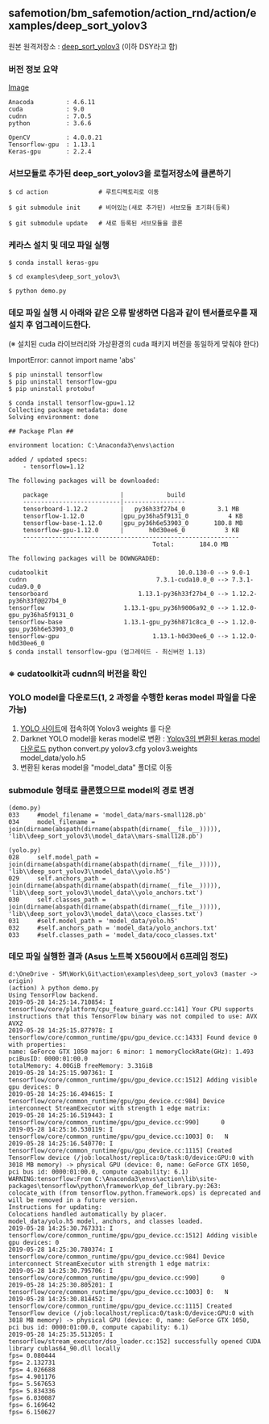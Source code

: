 ## safemotion/bm_safemotion/action_rnd/action/examples/deep_sort_yolov3

원본 원격저장소 : [deep_sort_yolov3](https://github.com/Qidian213/deep_sort_yolov3) (이하 DSY라고 함)

### 버전 정보 요약

[Image](https://www.evernote.com/shard/s542/sh/5b63b8c5-d6cb-47e7-9730-e22da4504732/7d9c8433ddbc28fd/res/3df21b2c-35da-4213-beef-0c0b24ff9c77.png)


    Anacoda         : 4.6.11
    cuda            : 9.0
    cudnn           : 7.0.5
    python          : 3.6.6

    OpenCV          : 4.0.0.21
    Tensorflow-gpu  : 1.13.1
    Keras-gpu       : 2.2.4

### 서브모듈로 추가된 deep_sort_yolov3을 로컬저장소에 클론하기

    $ cd action              # 루트디렉토리로 이동

    $ git submodule init     # 비어있는(새로 추가된) 서브모듈 초기화(등록)
    
    $ git submodule update   # 새로 등록된 서브모듈을 클론

### 케라스 설치 및 데모 파일 실행

    $ conda install keras-gpu

    $ cd examples\deep_sort_yolov3\

    $ python demo.py

### 데모 파일 실행 시 아래와 같은 오류 발생하면 다음과 같이 텐서플로우를 재설치 후 업그레이드한다.
   (※ 설치된 cuda 라이브러리와 가상환경의 cuda 패키지 버전을 동일하게 맞춰야 한다)

   ImportError: cannot import name 'abs'

    $ pip uninstall tensorflow
    $ pip uninstall tensorflow-gpu
    $ pip uninstall protobuf

    $ conda install tensorflow-gpu=1.12
    Collecting package metadata: done
    Solving environment: done

    ## Package Plan ##

    environment location: C:\Anaconda3\envs\action

    added / updated specs:
        - tensorflow=1.12

    The following packages will be downloaded:

        package                    |            build
        ---------------------------|-----------------
        tensorboard-1.12.2         |   py36h33f27b4_0         3.1 MB
        tensorflow-1.12.0          |gpu_py36ha5f9131_0           4 KB
        tensorflow-base-1.12.0     |gpu_py36h6e53903_0       180.8 MB
        tensorflow-gpu-1.12.0      |       h0d30ee6_0           3 KB
        ------------------------------------------------------------
                                            Total:       184.0 MB

    The following packages will be DOWNGRADED:

    cudatoolkit                                    10.0.130-0 --> 9.0-1
    cudnn                                    7.3.1-cuda10.0_0 --> 7.3.1-cuda9.0_0
    tensorboard                         1.13.1-py36h33f27b4_0 --> 1.12.2-py36h33f@@27b4_0
    tensorflow                      1.13.1-gpu_py36h9006a92_0 --> 1.12.0-gpu_py36ha5f9131_0
    tensorflow-base                 1.13.1-gpu_py36h871c8ca_0 --> 1.12.0-gpu_py36h6e53903_0
    tensorflow-gpu                          1.13.1-h0d30ee6_0 --> 1.12.0-h0d30ee6_0
    $ conda install tensorflow-gpu (업그레이드 - 최신버전 1.13)

### ※ cudatoolkit과 cudnn의 버전을 확인

### YOLO model을 다운로드(1, 2 과정을 수행한 keras model 파일을 다운 가능)

1. [YOLO 사이트](https://pjreddie.com/darknet/yolo/)에 접속하여 Yolov3 weights 를 다운
2. Darknet YOLO model을 keras model로 변환 : [Yolov3의 변환된 keras model 다운로드](https://drive.google.com/file/d/1uvXFacPnrSMw6ldWTyLLjGLETlEsUvcE/view)
    python convert.py yolov3.cfg yolov3.weights model_data/yolo.h5
3. 변환된 keras model을 "model_data" 폴더로 이동

### submodule 형태로 클론했으므로 model의 경로 변경

    (demo.py)
    033     #model_filename = 'model_data/mars-small128.pb'
    034     model_filename = join(dirname(abspath(dirname(abspath(dirname(__file__))))), 'lib\\deep_sort_yolov3\\model_data\\mars-small128.pb')

    (yolo.py)
    028     self.model_path = join(dirname(abspath(dirname(abspath(dirname(__file__))))), 'lib\\deep_sort_yolov3\\model_data\\yolo.h5')
    029     self.anchors_path = join(dirname(abspath(dirname(abspath(dirname(__file__))))), 'lib\\deep_sort_yolov3\\model_data\\yolo_anchors.txt')
    030     self.classes_path = join(dirname(abspath(dirname(abspath(dirname(__file__))))), 'lib\\deep_sort_yolov3\\model_data\\coco_classes.txt')
    031     #self.model_path = 'model_data/yolo.h5'
    032     #self.anchors_path = 'model_data/yolo_anchors.txt'
    033     #self.classes_path = 'model_data/coco_classes.txt'

### 데모 파일 실행한 결과 (Asus 노트북 X560U에서 6프레임 정도)

    d:\OneDrive - SM\Work\Git\action\examples\deep_sort_yolov3 (master -> origin)
    (action) λ python demo.py
    Using TensorFlow backend.
    2019-05-28 14:25:14.710854: I tensorflow/core/platform/cpu_feature_guard.cc:141] Your CPU supports instructions that this TensorFlow binary was not compiled to use: AVX AVX2
    2019-05-28 14:25:15.877978: I tensorflow/core/common_runtime/gpu/gpu_device.cc:1433] Found device 0 with properties:
    name: GeForce GTX 1050 major: 6 minor: 1 memoryClockRate(GHz): 1.493
    pciBusID: 0000:01:00.0
    totalMemory: 4.00GiB freeMemory: 3.31GiB
    2019-05-28 14:25:15.907361: I tensorflow/core/common_runtime/gpu/gpu_device.cc:1512] Adding visible gpu devices: 0
    2019-05-28 14:25:16.494615: I tensorflow/core/common_runtime/gpu/gpu_device.cc:984] Device interconnect StreamExecutor with strength 1 edge matrix:
    2019-05-28 14:25:16.519443: I tensorflow/core/common_runtime/gpu/gpu_device.cc:990]      0
    2019-05-28 14:25:16.530119: I tensorflow/core/common_runtime/gpu/gpu_device.cc:1003] 0:   N
    2019-05-28 14:25:16.540770: I tensorflow/core/common_runtime/gpu/gpu_device.cc:1115] Created TensorFlow device (/job:localhost/replica:0/task:0/device:GPU:0 with 3018 MB memory) -> physical GPU (device: 0, name: GeForce GTX 1050, pci bus id: 0000:01:00.0, compute capability: 6.1)
    WARNING:tensorflow:From C:\Anaconda3\envs\action\lib\site-packages\tensorflow\python\framework\op_def_library.py:263: colocate_with (from tensorflow.python.framework.ops) is deprecated and will be removed in a future version.
    Instructions for updating:
    Colocations handled automatically by placer.
    model_data/yolo.h5 model, anchors, and classes loaded.
    2019-05-28 14:25:30.767331: I tensorflow/core/common_runtime/gpu/gpu_device.cc:1512] Adding visible gpu devices: 0
    2019-05-28 14:25:30.780374: I tensorflow/core/common_runtime/gpu/gpu_device.cc:984] Device interconnect StreamExecutor with strength 1 edge matrix:
    2019-05-28 14:25:30.795706: I tensorflow/core/common_runtime/gpu/gpu_device.cc:990]      0
    2019-05-28 14:25:30.805201: I tensorflow/core/common_runtime/gpu/gpu_device.cc:1003] 0:   N
    2019-05-28 14:25:30.814452: I tensorflow/core/common_runtime/gpu/gpu_device.cc:1115] Created TensorFlow device (/job:localhost/replica:0/task:0/device:GPU:0 with 3018 MB memory) -> physical GPU (device: 0, name: GeForce GTX 1050, pci bus id: 0000:01:00.0, compute capability: 6.1)
    2019-05-28 14:25:35.513205: I tensorflow/stream_executor/dso_loader.cc:152] successfully opened CUDA library cublas64_90.dll locally
    fps= 0.080444
    fps= 2.132731
    fps= 4.026688
    fps= 4.901176
    fps= 5.567653
    fps= 5.834336
    fps= 6.030087
    fps= 6.169642
    fps= 6.150627



